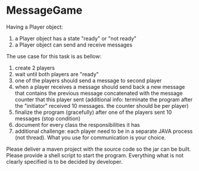 # MessageGame
Having a Player object:
1. a Player object has a state "ready" or "not ready"
2. a Player object can send and receive messages

The use case for this task is as bellow:
1. create 2 players
2. wait until both players are "ready"
3. one of the players should send a message to second player
4. when a player receives a message should send back a new message that contains the previous message concatenated with the message counter that this player sent (additional info: terminate the program after the "initiator" received 10 messages. the counter should be per player)
5. finalize the program (gracefully) after one of the players sent 10 messages (stop condition)
6. document for every class the responsibilities it has
7. additional challenge: each player need to be in a separate JAVA process (not thread). What you use for communication is your choice.

Please deliver a maven project with the source code so the jar can be built.
Please provide a shell script to start the program.
Everything what is not clearly specified is to be decided by developer.
